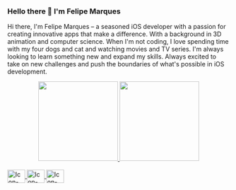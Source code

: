 ### Hello there 👋  I'm Felipe Marques

<!-- 
**felipemr/felipemr** is a ✨ _special_ ✨ repository because its `README.md` (this file) appears on your GitHub profile.

Here are some ideas to get you started: -->

Hi there, I'm Felipe Marques – a seasoned iOS developer with a passion for creating innovative apps that make a difference. With a background in 3D animation and computer science. When I'm not coding, I love spending time with my four dogs and cat and watching movies and TV series. I'm always looking to learn something new and expand my skills. Always excited to take on new challenges and push the boundaries of what's possible in iOS development.


<div align="center">
  <a href="https://github.com/felipemr">
    <img height="180em" src="https://streak-stats.demolab.com?user=felipemr&theme=dracula"/>
    
  <img height="180em" src="https://github-readme-stats.vercel.app/api/top-langs/?username=felipemr&layout=compact&langs_count=7&theme=dracula"/>
</div>
  <div style="display: inline_block"><br>
  <img align="center" alt="Icon-Swift" height="30" width="40" src="https://cdn.jsdelivr.net/gh/devicons/devicon/icons/swift/swift-original.svg">
  <img align="center" alt="Icon-Objective-C" height="30" width="40" src="https://cdn.jsdelivr.net/gh/devicons/devicon/icons/objectivec/objectivec-plain.svg">
  <img align="center" alt="Icon-Java" height="30" width="40" src="https://cdn.jsdelivr.net/gh/devicons/devicon/icons/java/java-plain.svg">
</div>
